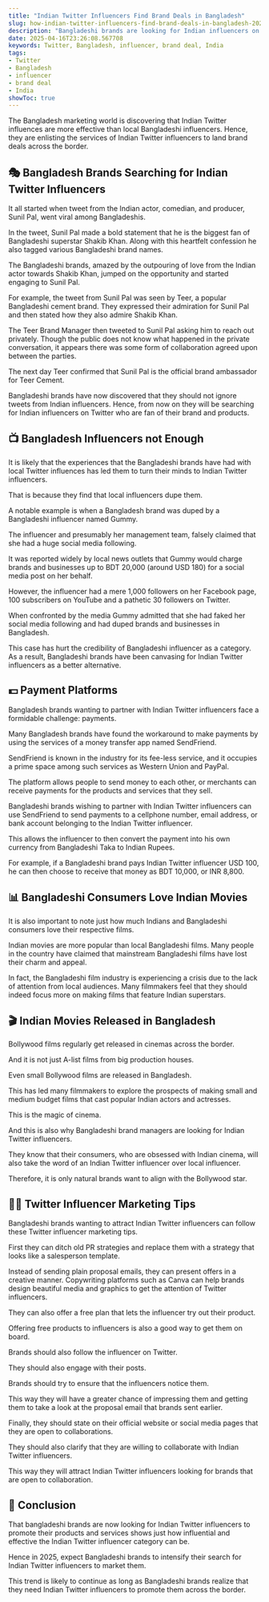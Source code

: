 ```yaml
---
title: "Indian Twitter Influencers Find Brand Deals in Bangladesh"
slug: how-indian-twitter-influencers-find-brand-deals-in-bangladesh-2025-04-16
description: "Bangladeshi brands are looking for Indian influencers on Twitter instead of their local influencers."
date: 2025-04-16T23:26:08.567708
keywords: Twitter, Bangladesh, influencer, brand deal, India
tags:
- Twitter
- Bangladesh
- influencer
- brand deal
- India
showToc: true
---
```


The Bangladesh marketing world is discovering that Indian Twitter influences are more effective than local Bangladeshi influencers. Hence, they are enlisting the services of Indian Twitter influencers to land brand deals across the border. 


## 🎭 Bangladesh Brands Searching for Indian Twitter Influencers


It all started when tweet from the Indian actor, comedian, and producer, Sunil Pal, went viral among Bangladeshis. 


In the tweet, Sunil Pal made a bold statement that he is the biggest fan of Bangladeshi superstar Shakib Khan. Along with this heartfelt confession he also tagged various Bangladeshi brand names. 


The Bangladeshi brands, amazed by the outpouring of love from the Indian actor towards Shakib Khan, jumped on the opportunity and started engaging to Sunil Pal. 


For example, the tweet from Sunil Pal was seen by Teer, a popular Bangladeshi cement brand. They expressed their admiration for Sunil Pal and then stated how they also admire Shakib Khan. 


The Teer Brand Manager then tweeted to Sunil Pal asking him to reach out privately. Though the public does not know what happened in the private conversation, it appears there was some form of collaboration agreed upon between the parties. 


The next day Teer confirmed that Sunil Pal is the official brand ambassador for Teer Cement. 


Bangladeshi brands have now discovered that they should not ignore tweets from Indian influencers. Hence, from now on they will be searching for Indian influencers on Twitter who are fan of their brand and products. 


## 📺 Bangladesh Influencers not Enough

It is likely that the experiences that the Bangladeshi brands have had with local Twitter influences has led them to turn their minds to Indian Twitter influencers. 


That is because they find that local influencers dupe them. 


A notable example is when a Bangladesh brand was duped by a Bangladeshi influencer named Gummy. 


The influencer and presumably her management team, falsely claimed that she had a huge social media following. 


It was reported widely by local news outlets that Gummy would charge brands and businesses up to BDT 20,000 (around USD 180) for a social media post on her behalf. 


However, the influencer had a mere 1,000 followers on her Facebook page, 100 subscribers on YouTube and a pathetic 30 followers on Twitter. 


When confronted by the media Gummy admitted that she had faked her social media following and had duped brands and businesses in Bangladesh. 


This case has hurt the credibility of Bangladeshi influencer as a category. As a result, Bangladeshi brands have been canvasing for Indian Twitter influencers as a better alternative.


## 💵 Payment Platforms

Bangladesh brands wanting to partner with Indian Twitter influencers face a formidable challenge: payments. 


Many Bangladesh brands have found the workaround to make payments by using the services of a money transfer app named SendFriend. 


SendFriend is known in the industry for its fee-less service, and it occupies a prime space among such services as Western Union and PayPal. 


The platform allows people to send money to each other, or merchants can receive payments for the products and services that they sell. 


Bangladeshi brands wishing to partner with Indian Twitter influencers can use SendFriend to send payments to a cellphone number, email address, or bank account belonging to the Indian Twitter influencer. 


This allows the influencer to then convert the payment into his own currency from Bangladeshi Taka to Indian Rupees. 


For example, if a Bangladeshi brand pays Indian Twitter influencer USD 100, he can then choose to receive that money as BDT 10,000, or INR 8,800. 


## 📊 Bangladeshi Consumers Love Indian Movies

It is also important to note just how much Indians and Bangladeshi consumers love their respective films. 


Indian movies are more popular than local Bangladeshi films. Many people in the country have claimed that mainstream Bangladeshi films have lost their charm and appeal. 


In fact, the Bangladeshi film industry is experiencing a crisis due to the lack of attention from local audiences. Many filmmakers feel that they should indeed focus more on making films that feature Indian superstars.


## 🎬 Indian Movies Released in Bangladesh

Bollywood films regularly get released in cinemas across the border. 


And it is not just A-list films from big production houses. 


Even small Bollywood films are released in Bangladesh. 


This has led many filmmakers to explore the prospects of making small and medium budget films that cast popular Indian actors and actresses. 


This is the magic of cinema. 


And this is also why Bangladeshi brand managers are looking for Indian Twitter influencers. 


They know that their consumers, who are obsessed with Indian cinema, will also take the word of an Indian Twitter influencer over local influencer. 


Therefore, it is only natural brands want to align with the Bollywood star.


## 💁🏽 Twitter Influencer Marketing Tips

Bangladeshi brands wanting to attract Indian Twitter influencers can follow these Twitter influencer marketing tips. 


First they can ditch old PR strategies and replace them with a strategy that looks like a salesperson template. 


Instead of sending plain proposal emails, they can present offers in a creative manner. Copywriting platforms such as Canva can help brands design beautiful media and graphics to get the attention of Twitter influencers.


They can also offer a free plan that lets the influencer try out their product. 


Offering free products to influencers is also a good way to get them on board. 


Brands should also follow the influencer on Twitter. 


They should also engage with their posts. 


Brands should try to ensure that the influencers notice them. 


This way they will have a greater chance of impressing them and getting them to take a look at the proposal email that brands sent earlier.


Finally, they should state on their official website or social media pages that they are open to collaborations. 


They should also clarify that they are willing to collaborate with Indian Twitter influencers. 


This way they will attract Indian Twitter influencers looking for brands that are open to collaboration. 

 
## 🚨  Conclusion

That bangladeshi brands are now looking for Indian Twitter influencers to promote their products and services shows just how influential and effective the Indian Twitter influencer category can be. 


Hence in 2025, expect Bangladeshi brands to intensify their search for Indian Twitter influencers to market them. 


This trend is likely to continue as long as Bangladeshi brands realize that they need Indian Twitter influencers to promote them across the border.